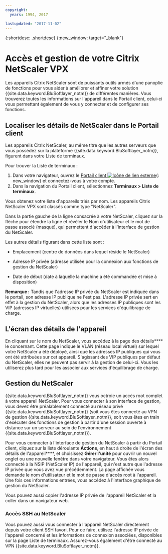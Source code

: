 ```yaml
---
copyright:
  years: 1994, 2017

lastupdated: "2017-11-02"
---
```


{:shortdesc: .shortdesc}
{:new_window: target="_blank"}

# Accès et gestion de votre Citrix NetScaler VPX

Les appareils Citrix NetScaler sont de puissants outils armés d'une panoplie de fonctions
pour vous aider à améliorer et affiner votre solution {{site.data.keyword.BluSoftlayer_notm}} de différentes manières.
Vous trouverez
toutes les informations sur l'appareil dans le Portail client, celui-ci vous permettant également de vous
y connecter et de configurer ses fonctions.
  

## Localiser les détails de NetScaler dans le Portail client

Les appareils Citrix NetScaler, au même titre que les autres serveurs que vous possédez sur la
plateforme {{site.data.keyword.BluSoftlayer_notm}}, figurent dans votre Liste de terminaux.


Pour trouver la Liste de terminaux :


1. Dans votre navigateur, ouvrez le [Portail client ![Icône de lien externe](../../icons/launch-glyph.svg "Icône de lien externe")](https://control.softlayer.com/){: new_window} et connectez-vous à votre compte.
2. Dans la navigation du Portail client, sélectionnez **Terminaux > Liste de terminaux**.

Vous obtenez votre liste d'appareils triés par nom.
Les appareils Citrix NetScaler VPX sont classés comme type "NetScaler".
 

Dans la partie gauche de la ligne consacrée à votre
NetScaler, cliquez sur la flèche pour étendre la ligne et révéler le Nom d'utilisateur et le
mot de passe associé (masqué), qui permettent d'accéder à l'interface de gestion du NetScaler.
 

Les autres détails figurant dans cette liste sont :
 

* Emplacement (centre de données dans lequel réside le NetScaler)

* Adresse IP privée (adresse utilisée pour la connexion aux fonctions de gestion du NetScaler)

* Date de début (date à laquelle la machine a été commandée et mise à disposition)

**Remarque :** Tandis que l'adresse IP privée du NetScaler est
indiquée dans le portail, son adresse IP publique ne l'est pas.
L'adresse IP privée sert en effet à la gestion du NetScaler, alors que les adresses IP publiques
sont les VIP (adresses IP virtuelles) utilisées pour les services d'équilibrage de charge.


## L'écran des détails de l'appareil 

En cliquant sur le nom du
NetScaler, vous accédez à la page des détails**** le concernant. Cette page
indique le VLAN (réseau local virtuel) sur lequel votre NetScaler
a été déployé, ainsi que les adresses IP publiques qui vous ont été attribuées sur cet appareil.
S'agissant des VIP publiques par défaut du NetScaler, elles ne peuvent pas servir à la gestion de celui-ci.
Vous les utiliserez plus tard pour les associer aux services d'équilibrage de charge.


## Gestion du NetScaler

{{site.data.keyword.BluSoftlayer_notm}} vous octroie un accès root complet
à votre appareil NetScaler.
Pour vous connecter à son interface de gestion, vous devez
être préalablement connecté au réseau privé {{site.data.keyword.BluSoftlayer_notm}} (soit vous êtes connecté au VPN de
gestion {{site.data.keyword.BluSoftlayer_notm}}, soit vous êtes en train d'exécuter des fonctions
de gestion à partir d'une session ouverte à distance sur un serveur au sein de l'environnement {{site.data.keyword.BluSoftlayer_notm}}).
 

Pour vous connecter à l'interface de gestion du NetScaler à partir du Portail client,
cliquez sur la liste déroulante **Actions**, en haut à droite
de l'écran des détails de l'appareil****, et
choisissez **Gérer l'unité** pour ouvrir un nouvel onglet ou une nouvelle fenêtre
dans votre navigateur.
Vous êtes alors connecté à la NSIP (NetScaler IP) de l'appareil, qui n'est autre que l'adresse IP privée que vous
avez vue précédemment.
La page affichée vous demande le nom d'utilisateur et le mot de passe d'accès root à l'appareil.
Une fois ces informations entrées, vous accédez à l'interface graphique de gestion du NetScaler.
 

Vous pouvez aussi copier l'adresse IP privée de l'appareil NetScaler et la coller dans un
navigateur web.


### Accès SSH au NetScaler

Vous pouvez aussi vous connecter à l'appareil
NetScaler directement depuis votre client SSH favori.
Pour ce faire, utilisez l'adresse IP privée de l'appareil concerné et les informations de connexion associées, disponibles
sur la page Liste de terminaux. Assurez-vous également d'être connecté au VPN {{site.data.keyword.BluSoftlayer_notm}}.
 
